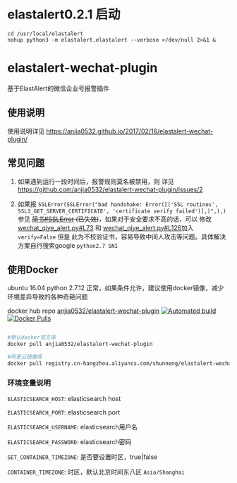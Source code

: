 
# elastalert0.2.1 启动
```
cd /usr/local/elastalert
nohup python3 -m elastalert.elastalert --verbose >/dev/null 2>&1 &
```
# elastalert-wechat-plugin

基于ElastAlert的微信企业号报警插件

## 使用说明
使用说明详见 https://anjia0532.github.io/2017/02/16/elastalert-wechat-plugin/

## 常见问题
1. 如果遇到运行一段时间后，报警规则莫名被禁用，则 详见 https://github.com/anjia0532/elastalert-wechat-plugin/issues/2

1. 如果报 `SSLError(SSLError("bad handshake: Error([('SSL routines', SSL3_GET_SERVER_CERTIFICATE', 'certificate verify failed')],)",),)` 参见 ~~[简书#SSLError](http://www.jianshu.com/p/cb8adfca598a) (已失效)~~，如果对于安全要求不高的话，可以 修改 [wechat_qiye_alert.py#L73](https://github.com/anjia0532/elastalert-wechat-plugin/blob/master/elastalert_modules/wechat_qiye_alert.py#L73) 和 [wechat_qiye_alert.py#L126](https://github.com/anjia0532/elastalert-wechat-plugin/blob/master/elastalert_modules/wechat_qiye_alert.py#L126)加入 `verify=False` 但是 此为不校验证书，容易导致中间人攻击等问题。具体解决方案自行搜索google `python2.7 SNI`

## 使用Docker
ubuntu 16.04 python 2.7.12 正常，如果条件允许，建议使用docker镜像，减少环境差异导致的各种奇葩问题

docker hub repo [anjia0532/elastalert-wechat-plugin](https://hub.docker.com/r/anjia0532/elastalert-wechat-plugin/)  [![Automated build](https://img.shields.io/docker/automated/anjia0532/elastalert-wechat-plugin.svg)](https://hub.docker.com/r/anjia0532/elastalert-wechat-plugin/) [![Docker Pulls](https://img.shields.io/docker/pulls/anjia0532/elastalert-wechat-plugin.svg)](https://hub.docker.com/v2/repositories/anjia0532/elastalert-wechat-plugin/)

```bash

#默认docker官方库
docker pull anjia0532/elastalert-wechat-plugin

#阿里云镜像库
docker pull registry.cn-hangzhou.aliyuncs.com/shunneng/elastalert-wechat-plugin
```

### 环境变量说明

`ELASTICSEARCH_HOST`: elasticsearch host

`ELASTICSEARCH_PORT`: elasticsearch port

`ELASTICSEARCH_USERNAME`: elasticsearch用户名

`ELASTICSEARCH_PASSWORD`: elasticsearch密码

`SET_CONTAINER_TIMEZONE`: 是否要设置时区，true|false 

`CONTAINER_TIMEZONE`: 时区，默认北京时间东八区 `Asia/Shanghai`

